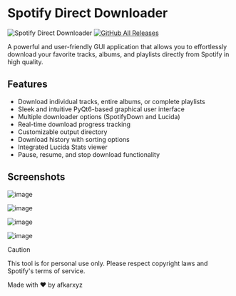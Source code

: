 # Spotify Direct Downloader

![Spotify Direct Downloader](https://img.shields.io/badge/Spotify-Direct%20Downloader-1DB954?style=for-the-badge&logo=spotify&logoColor=white) [![GitHub All Releases](https://img.shields.io/github/downloads/afkarxyz/spotify-downloader-gui/total?style=for-the-badge)](https://github.com/afkarxyz/spotify-downloader-gui/releases)


A powerful and user-friendly GUI application that allows you to effortlessly download your favorite tracks, albums, and playlists directly from Spotify in high quality.

## Features

- Download individual tracks, entire albums, or complete playlists
- Sleek and intuitive PyQt6-based graphical user interface
- Multiple downloader options (SpotifyDown and Lucida)
- Real-time download progress tracking
- Customizable output directory
- Download history with sorting options
- Integrated Lucida Stats viewer
- Pause, resume, and stop download functionality

## Screenshots

![image](https://github.com/user-attachments/assets/da599218-fd50-4fe9-a734-a8bfef4e3fac)

![image](https://github.com/user-attachments/assets/ba7ac3d5-e5d4-4518-8142-a28cde9a1d89)

![image](https://github.com/user-attachments/assets/6715082b-e8d4-4f8f-abb2-8058414f5052)

![image](https://github.com/user-attachments/assets/b761b0aa-9e64-431d-a9fc-24977345e1be)

> [!CAUTION]
> This tool is for personal use only. Please respect copyright laws and Spotify's terms of service.

Made with ❤️ by afkarxyz
